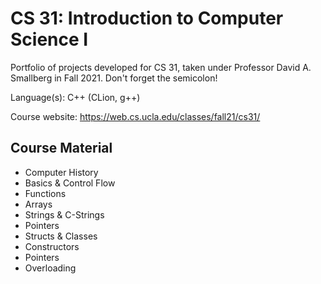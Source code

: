 # CS 31: Introduction to Computer Science I
Portfolio of projects developed for CS 31, taken under Professor David A. Smallberg in Fall 2021. Don't forget the semicolon!

Language(s): C++ (CLion, g++)

Course website: https://web.cs.ucla.edu/classes/fall21/cs31/

## Course Material
- Computer History
- Basics & Control Flow
- Functions
- Arrays
- Strings & C-Strings
- Pointers
- Structs & Classes
- Constructors
- Pointers
- Overloading

